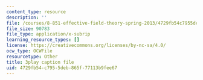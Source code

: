 ```yaml
---
content_type: resource
description: ''
file: /courses/8-851-effective-field-theory-spring-2013/4729fb54c7955deb865f77113b9fee67_6PrAW28eUpE.vtt
file_size: 90783
file_type: application/x-subrip
learning_resource_types: []
license: https://creativecommons.org/licenses/by-nc-sa/4.0/
ocw_type: OCWFile
resourcetype: Other
title: 3play caption file
uid: 4729fb54-c795-5deb-865f-77113b9fee67
---
```

